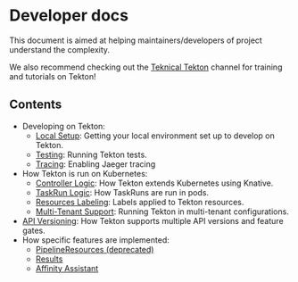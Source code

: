 # Developer docs

This document is aimed at helping maintainers/developers of project understand
the complexity.

We also recommend checking out the
[Teknical Tekton](https://www.youtube.com/channel/UCUEuKDqyRnGFCE7FpainSpQ)
channel for training and tutorials on Tekton!

## Contents
- Developing on Tekton:
  - [Local Setup](./local-setup.md): Getting your local environment set up to develop on Tekton.
  - [Testing](../../test/README.md): Running Tekton tests.
  - [Tracing](./tracing.md): Enabling Jaeger tracing
- How Tekton is run on Kubernetes:
  - [Controller Logic](./controller-logic.md): How Tekton extends Kubernetes using Knative.
  - [TaskRun Logic](./taskruns.md): How TaskRuns are run in pods.
  - [Resources Labeling](./resources-labelling.md): Labels applied to Tekton resources.
  - [Multi-Tenant Support](./multi-tenant-support.md): Running Tekton in multi-tenant configurations.
- [API Versioning](./api-versioning.md): How Tekton supports multiple API versions and feature gates.
- How specific features are implemented:
  - [PipelineResources (deprecated)](./pipelineresources.md)
  - [Results](./results-lifecycle.md)
  - [Affinity Assistant](./affinity-assistant.md)

